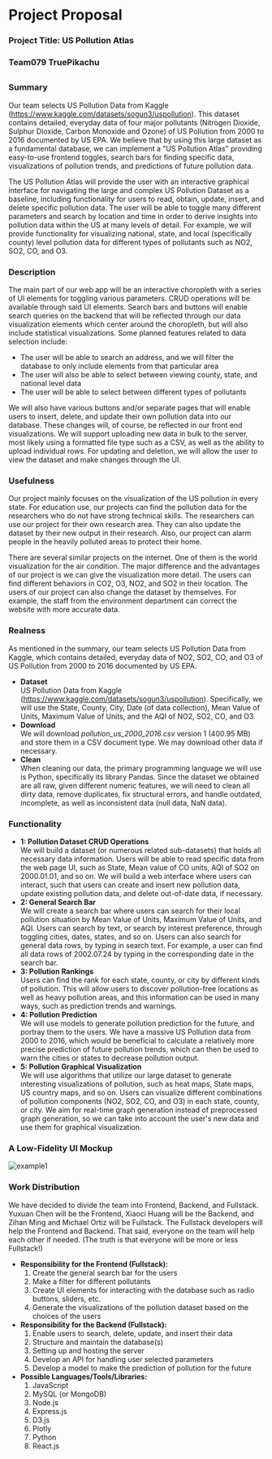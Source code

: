 # Project Proposal
### Project Title: US Pollution Atlas
### Team079 TruePikachu
##
### Summary
Our team selects US Pollution Data from Kaggle (https://www.kaggle.com/datasets/sogun3/uspollution). This dataset contains detailed, everyday data of four major pollutants (Nitrogen Dioxide, Sulphur Dioxide, Carbon Monoxide and Ozone) of US Pollution from 2000 to 2016 documented by US EPA. We believe that by using this large dataset as a fundamental database, we can implement a "US Pollution Atlas" providing easy-to-use frontend toggles, search bars for finding specific data, visualizations of pollution trends, and predictions of future pollution data.

The US Pollution Atlas will provide the user with an interactive graphical interface for navigating the large and complex US Pollution Dataset as a baseline, including functionality for users to read, obtain, update, insert, and delete specific pollution data. The user will be able to toggle many different parameters and search by location and time in order to derive insights into pollution data within the US at many levels of detail. For example, we will provide functionality for visualizing national, state, and local (specifically county) level pollution data for different types of pollutants such as NO2, SO2, CO, and O3.

### Description
The main part of our web app will be an interactive choropleth with a series of UI elements for toggling various parameters. CRUD operations will be available through said UI elements. Search bars and buttons will enable search queries on the backend that will be reflected through our data visualization elements which center around the choropleth, but will also include statistical visualizations. Some planned features related to data selection include:
- The user will be able to search an address, and we will filter the database to only include elements from that particular area
- The user will also be able to select between viewing county, state, and national level data
- The user will be able to select between different types of pollutants

We will also have various buttons and/or separate pages that will enable users to insert, delete, and update their own pollution data into our database. These changes will, of course, be reflected in our front end visualizations. We will support uploading new data in bulk to the server, most likely using a formatted file type such as a CSV, as well as the ability to upload individual rows. For updating and deletion, we will allow the user to view the dataset and make changes through the UI.


### Usefulness
Our project mainly focuses on the visualization of the US pollution in every state. For education use, our projects can find the pollution data for the researchers who do not have strong technical skills. The researchers can use our project for their own research area. They can also update the dataset by their new output in their research. Also, our project can alarm people in the heavily polluted areas to protect their home. 

There are several similar projects on the internet. One of them is the world visualization for the air condition. The major difference and the advantages of our project is we can give the visualization more detail. The users can find different behaviors in CO2, O3, NO2, and SO2 in their location. The users of our project can also change the dataset by themselves. For example, the staff from the environment department can correct the website with more accurate data.

### Realness
As mentioned in the summary, our team selects US Pollution Data from Kaggle, which contains detailed, everyday data of NO2, SO2, CO, and O3 of US Pollution from 2000 to 2016 documented by US EPA.
 - __Dataset__  
US Pollution Data from Kaggle (https://www.kaggle.com/datasets/sogun3/uspollution). Specifically, we will use the State, County, City, Date (of data collection), Mean Value of Units, Maximum Value of Units, and the AQI of NO2, SO2, CO, and O3.
 - __Download__  
We will download *pollution_us_2000_2016.csv* version 1 (400.95 MB) and store them in a CSV document type. We may download other data if necessary. 
 - __Clean__  
When cleaning our data, the primary programming language we will use is Python, specifically its library Pandas. Since the dataset we obtained are all raw, given different numeric features, we will need to clean all dirty data, remove duplicates, fix structural errors, and handle outdated, incomplete, as well as inconsistent data (null data, NaN data). 

### Functionality 
 - __1: Pollution Dataset CRUD Operations__  
We will build a dataset (or numerous related sub-datasets) that holds all necessary data information. Users will be able to read specific data from the web page UI, such as State, Mean value of CO units, AQI of SO2 on 2000.01.01, and so on. We will build a web interface where users can interact, such that users can create and insert new pollution data, update existing pollution data, and delete out-of-date data, if necessary.
 - __2: General Search Bar__  
We will create a search bar where users can search for their local pollution situation by Mean Value of Units, Maximum Value of Units, and AQI. Users can search by text, or search by interest preference, through toggling cities, dates, states, and so on. Users can also search for general data rows, by typing in search text. For example, a user can find all data rows of 2002.07.24 by typing in the corresponding date in the search bar.
 - __3: Pollution Rankings__  
Users can find the rank for each state, county, or city by different kinds of pollution. This will allow users to discover pollution-free locations as well as heavy pollution areas, and this information can be used in many ways, such as prediction trends and warnings.
 - __4: Pollution Prediction__  
We will use models to generate pollution prediction for the future, and portray them to the users. We have a massive US Pollution data from 2000 to 2016, which would be beneficial to calculate a relatively more precise prediction of future pollution trends, which can then be used to warn the cities or states to decrease pollution output.
 - __5: Pollution Graphical Visualization__  
We will use algorithms that utilize our large dataset to generate interesting visualizations of pollution, such as heat maps, State maps, US country maps, and so on. Users can visualize different combinations of pollution components (NO2, SO2, CO, and O3) in each state, county, or city. We aim for real-time graph generation instead of preprocessed graph generation, so we can take into account the user's new data and use them for graphical visualization.

### A Low-Fidelity UI Mockup
![example1](https://github.com/cs411-alawini/sp23-cs411-team079-TruePikachu/blob/main/doc/Low-Fidelity%20UI%20Mockup.jpg)

### Work Distribution
We have decided to divide the team into Frontend, Backend, and Fullstack. Yuxuan Chen will be the Frontend, Xiaoci Huang will be the Backend, and Zihan Ming and Michael Ortiz will be Fullstack. The Fullstack developers will help the Frontend and Backend. That said, everyone on the team will help each other if needed. (The truth is that everyone will be more or less Fullstack!)
  - __Responsibility for the Frontend (Fullstack):__   
    1. Create the general search bar for the users  
    2. Make a filter for different pollutants  
    3. Create UI elements for interacting with the database such as radio buttons, sliders, etc.  
    4. Generate the visualizations of the pollution dataset based on the choices of the users  
  - __Responsibility for the Backend (Fullstack):__  
    1. Enable users to search, delete, update, and insert their data  
    2. Structure and maintain the database(s)  
    3. Setting up and hosting the server  
    4. Develop an API for handling user selected parameters  
    5. Develop a model to make the prediction of pollution for the future  
  - __Possible Languages/Tools/Libraries:__  
    1. JavaScript  
    2. MySQL (or MongoDB)  
    3. Node.js  
    4. Express.js  
    5. D3.js  
    6. Plotly  
    7. Python  
    8. React.js  
